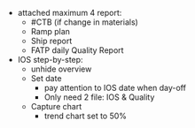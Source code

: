- attached maximum 4 report:
	- #CTB (if change in materials)
	- Ramp plan
	- Ship report
	- FATP daily Quality Report
- IOS step-by-step:
	- unhide overview
	- Set date
		- pay attention to IOS date when day-off
		- Only need 2 file: IOS & Quality
	- Capture chart
		- trend chart set to 50%